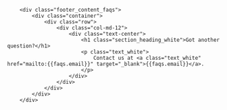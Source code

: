         <div class="footer_content_faqs">
            <div class="container">
                <div class="row">
                    <div class="col-md-12">
                        <div class="text-center">
                            <h1 class="section_heading_white">Got another question?</h1>
                            <p class="text_white">
                                Contact us at <a class="text_white" href="mailto:{{faqs.email}}" target="_blank">{{faqs.email}}</a>.
                            </p>
                        </div>
                    </div>
                </div>
            </div>
        </div>
